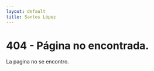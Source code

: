 ```yaml
---
layout: default
title: Santos López
---
```


404 - Página no encontrada.
====================

<div class="alert alert-danger" role="alert">
    La pagina no se encontro.
</div>
<!-- [Regresar]({{ site.baseurl }})-->
